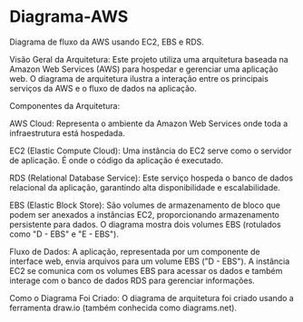 # Diagrama-AWS

Diagrama de fluxo da AWS usando EC2, EBS e RDS.

Visão Geral da Arquitetura:
Este projeto utiliza uma arquitetura baseada na Amazon Web Services (AWS) para hospedar e gerenciar uma aplicação web. O diagrama de arquitetura ilustra a interação entre os principais serviços da AWS e o fluxo de dados na aplicação.

Componentes da Arquitetura:

AWS Cloud: Representa o ambiente da Amazon Web Services onde toda a infraestrutura está hospedada.

EC2 (Elastic Compute Cloud): Uma instância do EC2 serve como o servidor de aplicação. É onde o código da aplicação é executado.

RDS (Relational Database Service): Este serviço hospeda o banco de dados relacional da aplicação, garantindo alta disponibilidade e escalabilidade.

EBS (Elastic Block Store): São volumes de armazenamento de bloco que podem ser anexados a instâncias EC2, proporcionando armazenamento persistente para dados. O diagrama mostra dois volumes EBS (rotulados como "D - EBS" e "E - EBS").

Fluxo de Dados: A aplicação, representada por um componente de interface web, envia arquivos para um volume EBS ("D - EBS"). A instância EC2 se comunica com os volumes EBS para acessar os dados e também interage com o banco de dados RDS para gerenciar informações.




Como o Diagrama Foi Criado:
O diagrama de arquitetura foi criado usando a ferramenta draw.io (também conhecida como diagrams.net).
